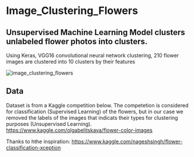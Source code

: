 # Image_Clustering_Flowers
## Unsupervised Machine Learning Model clusters unlabeled flower photos into clusters.
Using Keras, VGG16 convolutional neural network clustering, 210 flower images are clustered into 10 clusters by their features

![image_clustering_flowers](https://user-images.githubusercontent.com/64093617/107292956-fe45d880-6a6a-11eb-8d62-bf545386341f.png)

## Data

Dataset is from a Kaggle competition below. The competetion is considered for classification (Supervised Learning) of the flowers, but in our case we removed the labels of the images that indicats their types for clustering purposes (Unsupervised Learning).
https://www.kaggle.com/olgabelitskaya/flower-color-images


Thanks to hthe inspiration:
https://www.kaggle.com/nageshsingh/flower-classification-xception

